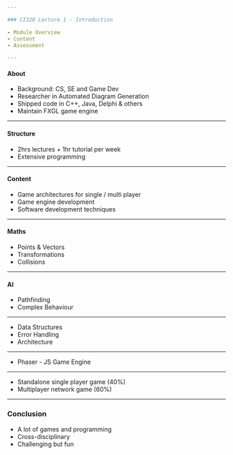 ```yaml
---

### CI328 Lecture 1 - Introduction

- Module Overview
- Content
- Assessment

---
```


#### About

- Background: CS, SE and Game Dev
- Researcher in Automated Diagram Generation
- Shipped code in C++, Java, Delphi & others
- Maintain FXGL game engine 

---

#### Structure

- 2hrs lectures + 1hr tutorial per week
- Extensive programming

---

#### Content

- Game architectures for single / multi player
- Game engine development
- Software development techniques

---

#### Maths

- Points & Vectors
- Transformations
- Collisions

---

#### AI

- Pathfinding
- Complex Behaviour

---



- Data Structures
- Error Handling
- Architecture

---


- Phaser - JS Game Engine

---


- Standalone single player game (40%)
- Multiplayer network game (60%)

---

### Conclusion

- A lot of games and programming
- Cross-disciplinary
- Challenging but fun